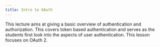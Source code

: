 ```yaml
---
title: Intro to OAuth
---
```


This lecture aims at giving a basic overview of authentication and
authorization. This covers token based authentication and serves as the students
first look into the aspects of user authentication. This lesson focuses on
OAuth 2.

